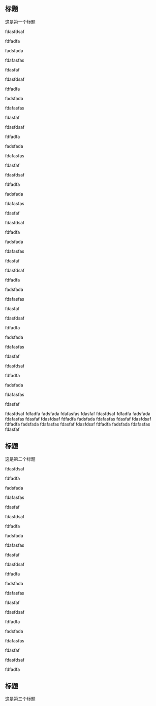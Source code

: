 ## 标题
这是第一个标题



fdasfdsaf

fdfadfa

fadsfada

fdafasfas

fdasfaf

fdasfdsaf

fdfadfa

fadsfada

fdafasfas

fdasfaf

fdasfdsaf

fdfadfa

fadsfada

fdafasfas

fdasfaf

fdasfdsaf

fdfadfa

fadsfada

fdafasfas

fdasfaf

fdasfdsaf

fdfadfa

fadsfada

fdafasfas

fdasfaf

fdasfdsaf

fdfadfa

fadsfada

fdafasfas

fdasfaf

fdasfdsaf

fdfadfa


fadsfada

fdafasfas

fdasfaf

fdasfdsaf

fdfadfa

fadsfada

fdafasfas

fdasfaf

fdasfdsaf
fdfadfa
fadsfada
fdafasfas
fdasfaf
fdasfdsaf
fdfadfa
fadsfada
fdafasfas
fdasfaf
fdasfdsaf
fdfadfa
fadsfada
fdafasfas
fdasfaf
fdasfdsaf
fdfadfa
fadsfada
fdafasfas
fdasfaf
fdasfdsaf
fdfadfa
fadsfada
fdafasfas
fdasfaf

































## 标题
这是第二个标题


fdasfdsaf

fdfadfa

fadsfada

fdafasfas

fdasfaf

fdasfdsaf

fdfadfa

fadsfada

fdafasfas

fdasfaf

fdasfdsaf

fdfadfa

fadsfada

fdafasfas

fdasfaf

fdasfdsaf

fdfadfa

fadsfada

fdafasfas

fdasfaf

fdasfdsaf

fdfadfa

## 标题
这是第三个标题
